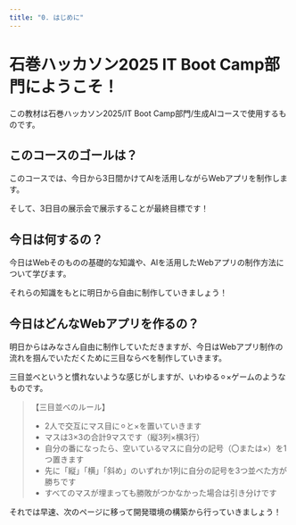 ```yaml
---
title: "0. はじめに"
---
```


# 石巻ハッカソン2025 IT Boot Camp部門にようこそ！  

この教材は石巻ハッカソン2025/IT Boot Camp部門/生成AIコースで使用するものです。

## このコースのゴールは？

このコースでは、今日から3日間かけてAIを活用しながらWebアプリを制作します。

そして、3日目の展示会で展示することが最終目標です！

## 今日は何するの？

今日はWebそのものの基礎的な知識や、AIを活用したWebアプリの制作方法について学びます。

それらの知識をもとに明日から自由に制作していきましょう！

## 今日はどんなWebアプリを作るの？

明日からはみなさん自由に制作していただきますが、今日はWebアプリ制作の流れを掴んでいただくために三目ならべを制作していきます。

三目並べというと慣れないような感じがしますが、いわゆる⚪︎×ゲームのようなものです。

> 【三目並べのルール】
> - 2人で交互にマス目に⚪︎と×を置いていきます
> - マスは3×3の合計9マスです（縦3列×横3行）
> - 自分の番になったら、空いているマスに自分の記号（〇または×）を1つ置きます
> - 先に「縦」「横」「斜め」のいずれか1列に自分の記号を3つ並べた方が勝ちです
> - すべてのマスが埋まっても勝敗がつかなかった場合は引き分けです

それでは早速、次のページに移って開発環境の構築から行っていきましょう！